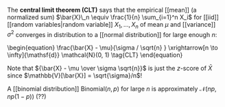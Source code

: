 The **central limit theorem (CLT)** says that the empirical [[mean]] (a normalized sum) $\bar{X}\_n \equiv \frac{1}{n} \sum_{i=1}^n X_i$ for [[iid]] [[random variables|random variable]] $X_1, \dots, X_n$ of mean $\mu$ and [[variance]] $\sigma^2$ converges in distribution to a [[normal distribution]] for large enough $n$:


\begin{equation}
\frac{\bar{X} - \mu}{\sigma / \sqrt{n} } \xrightarrow[n \to \infty]{\mathsf{d}} \mathcal{N}(0, 1) \tag{CLT}
\end{equation}

Note that ${\bar{X} - \mu \over \sigma \sqrt{n}}$ is just the $z$-score of $\bar{X}$ since $\mathbb{V}[\bar{X}] = \sqrt{\sigma}/n$!

A [[binomial distribution]] $\mathsf{Binomial}(n, p)$ for large $n$ is approximately $\mathcal{N}(np, np(1-p))$ (??)